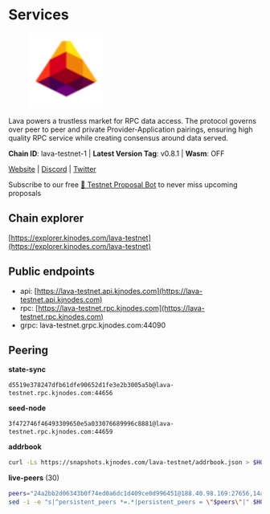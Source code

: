# Services

<figure><img src="https://raw.githubusercontent.com/kj89/cosmos-images/main/logos/lava.png" width="150" alt=""><figcaption></figcaption></figure>

Lava powers a trustless market for RPC data access. The protocol  governs over peer to peer and private Provider-Application pairings,  ensuring high quality RPC service while creating consensus around data served.

**Chain ID**: lava-testnet-1 | **Latest Version Tag**: v0.8.1 | **Wasm**: OFF

[Website](https://lavanet.xyz) | [Discord](https://discord.com/invite/Tbk5NxTCdA) | [Twitter](https://twitter.com/lavanetxyz)



Subscribe to our free [🤖 Testnet Proposal Bot](https://t.me/kjnodes_testnet_proposal_bot) to never miss upcoming proposals


## Chain explorer
[https://explorer.kjnodes.com/lava-testnet](https://explorer.kjnodes.com/lava-testnet)

## Public endpoints

* api: [https://lava-testnet.api.kjnodes.com](https://lava-testnet.api.kjnodes.com)
* rpc: [https://lava-testnet.rpc.kjnodes.com](https://lava-testnet.rpc.kjnodes.com)
* grpc: lava-testnet.grpc.kjnodes.com:44090

## Peering

**state-sync**

```text
d5519e378247dfb61dfe90652d1fe3e2b3005a5b@lava-testnet.rpc.kjnodes.com:44656
```

**seed-node**

```text
3f472746f46493309650e5a033076689996c8881@lava-testnet.rpc.kjnodes.com:44659
```

**addrbook**
```bash
curl -Ls https://snapshots.kjnodes.com/lava-testnet/addrbook.json > $HOME/.lava/config/addrbook.json
```

**live-peers** (30)
```bash
peers="24a2bb2d06343b0f74ed0a6dc1d409ce0d996451@188.40.98.169:27656,14ae45e7f2ff7491cfa686a8fcac7cc095bc38ff@213.239.217.52:39656,6ba3b6ec03839afffa64c83e18ff80a681f4968d@65.108.194.40:21756,e593c7a9ca61f5616119d6beb5bd8ef5dd28d62d@34.246.190.1:26656,25da069c4dca143029ddae47bf2b7de69c2a8678@65.108.9.164:21156,d5519e378247dfb61dfe90652d1fe3e2b3005a5b@65.109.68.190:44656,ef38861694f07881410c1b1c5852c72050831d68@95.214.55.74:26656,6b7bfa6f0297b231f40a9284d45282af93320315@65.109.116.50:28656,3a445bfdbe2d0c8ee82461633aa3af31bc2b4dc0@3.252.219.158:26656,433be6210ad6350bebebad68ec50d3e0d90cb305@217.13.223.167:60856,f642b376722d6ce104ffd4c204e78ffe811e16c3@5.75.230.221:26656,22c51515eea1df09dc872dc8843efb7fc73770b1@199.175.98.102:26656,d6a116d2aed64bd2f383b894e38f2a62232e44b7@116.202.161.165:36656,57d64cbf5a16820aa9a0582335705f37dde4c18b@190.15.217.229:26656,67dae0d05a857065afd0286d134cbed1c8e9de40@38.242.231.22:29656,51aeaa2c757989f720c904023c2dbedfc720f75e@23.88.5.169:27656,f68c57ca955420779773f9320a6b7710c2b29f73@188.191.36.222:26656,bd1e1f8df77e7b61200c490c9fabe6bbc4412d4e@91.223.3.144:26856,ffed5a0b0576302bfbeca2b15ac23698457f92a3@89.163.142.196:38656,8a20f8f798c5073f0867812e691f54b5cd0dd65d@109.123.242.188:26656,bb8c8cea499a1fa7e97922b5a9882c2360c6575a@176.103.222.21:26656,cfb2b0ee7bd28ef37f8c1019727caa783a122fa3@78.107.234.44:26656,40046fe63bdaa9efde27707b0d3de0bf84fedf80@86.111.48.158:26656,47385d0a7051109de5342e3b27890c4a4b9e0763@65.108.72.233:16656,4fc42fdf634ef542094c7a44f22e031acea61162@91.77.165.172:27656,035d086cc418352aba9e679e079f17391791ccc6@178.208.252.54:27656,509eaf8341cca511c8a3127affaae2251593d514@161.97.148.146:56656,5c107bb2b72c930a5ab3406a1f7c7345b7229b49@148.251.11.99:11656,a2afdc48785be73f208af349e78d632b5556cc01@5.75.226.151:26656,ade4d8bc8cbe014af6ebdf3cb7b1e9ad36f412c0@176.9.82.221:19956"
sed -i -e "s|^persistent_peers *=.*|persistent_peers = \"$peers\"|" $HOME/.lava/config/config.toml
```

